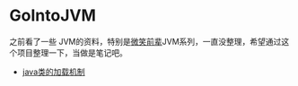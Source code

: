 # GoIntoJVM
之前看了一些 JVM的资料，特别是[微笑前辈](https://github.com/ityouknow)JVM系列，一直没整理，希望通过这个项目整理一下，当做是笔记吧。
* [java类的加载机制](./doc/classloader/README.md)
